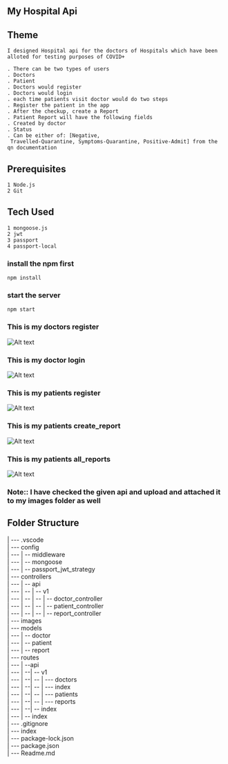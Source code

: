 ## My Hospital Api

## Theme
    I designed Hospital api for the doctors of Hospitals which have been alloted for testing purposes of COVID+

    . There can be two types of users 
    . Doctors
    . Patient
    . Doctors would register
    . Doctors would login
    . each time patients visit doctor would do two steps
    . Register the patient in the app 
    . After the checkup, create a Report
    . Patient Report will have the following fields
    . Created by doctor
    . Status
    . Can be either of: [Negative,
     Travelled-Quarantine, Symptoms-Quarantine, Positive-Admit] from the qn documentation


## Prerequisites
    1 Node.js
    2 Git


## Tech Used
    1 mongoose.js
    2 jwt
    3 passport
    4 passport-local


### install the npm first
`npm install`
### start the server
`npm start`

### This is my doctors register
![Alt text](images/01.png)


### This is my doctor login
![Alt text](images/02.png)

### This is my patients register
![Alt text](images/03.jpeg)

### This is my patients create_report
![Alt text](images/04.jpeg)

### This is my patients all_reports
![Alt text](images/05.jpeg)

### Note:: I have checked the given api and upload and attached it to my images folder as well 

## Folder Structure

| --- .vscode<br>
| ---   config<br>
| ---    | -- middleware <br>
| ---    | -- mongoose <br>
| ---    | -- passport_jwt_strategy<br>
| ---    controllers<br>
| ---    | -- api<br>
| ---    | -- | -- v1<br>
| ---    | -- | -- | -- doctor_controller<br>
| ---    | -- | -- | -- patient_controller<br>
| ---    | -- | -- | -- report_controller<br>
| ---    images<br>
| ---     models<br>
| ---     | -- doctor<br>
| ---     | -- patient<br>
| ---     | -- report<br>
| ---     routes<br>
| ---     | --api<br>
| ---     | --| -- v1<br>
| ---     | --| --  | --- doctors<br>
| ---     | --| --  | --- index<br>
| ---     | --| --  | --- patients<br>
| ---     | --| --  | --- reports<br>
| ---     | --| -- index<br>
| ---     | -- index<br> 
| ---     .gitignore<br>
| ---      index<br>
| ---      package-lock.json<br>
| ---      package.json<br>
| ---      Readme.md<br>

  